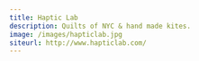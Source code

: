 ```yaml
---
title: Haptic Lab
description: Quilts of NYC & hand made kites.
image: /images/hapticlab.jpg
siteurl: http://www.hapticlab.com/
---
```

